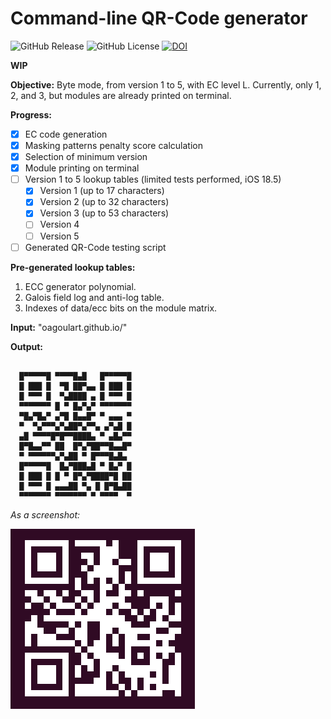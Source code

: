 # Command-line QR-Code generator
![GitHub Release](https://img.shields.io/github/v/release/oagoulart/qrcode?color=green)
![GitHub License](https://img.shields.io/github/license/oagoulart/qrcode)
[![DOI](https://zenodo.org/badge/998115592.svg)](https://doi.org/10.5281/zenodo.15851589)

**WIP**

**Objective:** Byte mode, from version 1 to 5, with EC level L. Currently, only 1, 2, and 3, but modules are already printed on terminal.

**Progress:**
- [x] EC code generation
- [x] Masking patterns penalty score calculation
- [x] Selection of minimum version
- [x] Module printing on terminal
- [ ] Version 1 to 5 lookup tables (limited tests performed, iOS 18.5)
    - [x] Version 1 (up to 17 characters)
    - [x] Version 2 (up to 32 characters)
    - [x] Version 3 (up to 53 characters)
    - [ ] Version 4
    - [ ] Version 5
- [ ] Generated QR-Code testing script

**Pre-generated lookup tables:**
1. ECC generator polynomial.
1. Galois field log and anti-log table.
1. Indexes of data/ecc bits on the module matrix.

**Input:** "oagoulart.github.io/"

**Output:**
```

  █▀▀▀▀▀█ ▀▀▀▀█▄█   █▀▀▀▀▀█
  █ ███ █  ▀█ ██▀▄▄ █ ███ █
  █ ▀▀▀ █  ▀▄████ ▄ █ ▀▀▀ █
  ▀▀▀▀▀▀▀ █ ▀ █▄▀▄▀ ▀▀▀▀▀▀▀
  ▀█▄▀█▄▀ ▄▀█ █▄▄█▀ ▀ ▄▄▄ ▀
  ▀  ▀▄▀▀▀▄▀▄██▀▄▀▀▄ ▄▀▄█ █
  ▄█ ▀▀▀▀█▀█▀▀████▄ ▀ ▄█▄▀▀
  █▀█▄▄▀▀ ██  █▀▄▀██▀▀█▄▄█▀
  ▀ ▀▀▀▀▀▀▄▀▄██ ▀ █▀▀▀█▄█▄ 
  █▀▀▀▀▀█  █▄▀███▄█ ▀ █▄▀ █
  █ ███ █ █ ▀ █▀▄▀████▀█ ██
  █ ▀▀▀ █ ▄▄▄██ ▀▄ █ █▀█▄██
  ▀▀▀▀▀▀▀ ▀▀▀▀▀▀▀ ▀ ▀▀▀▀  ▀

```

_As a screenshot:_

![qrcode](./assets/screenshot.png)
